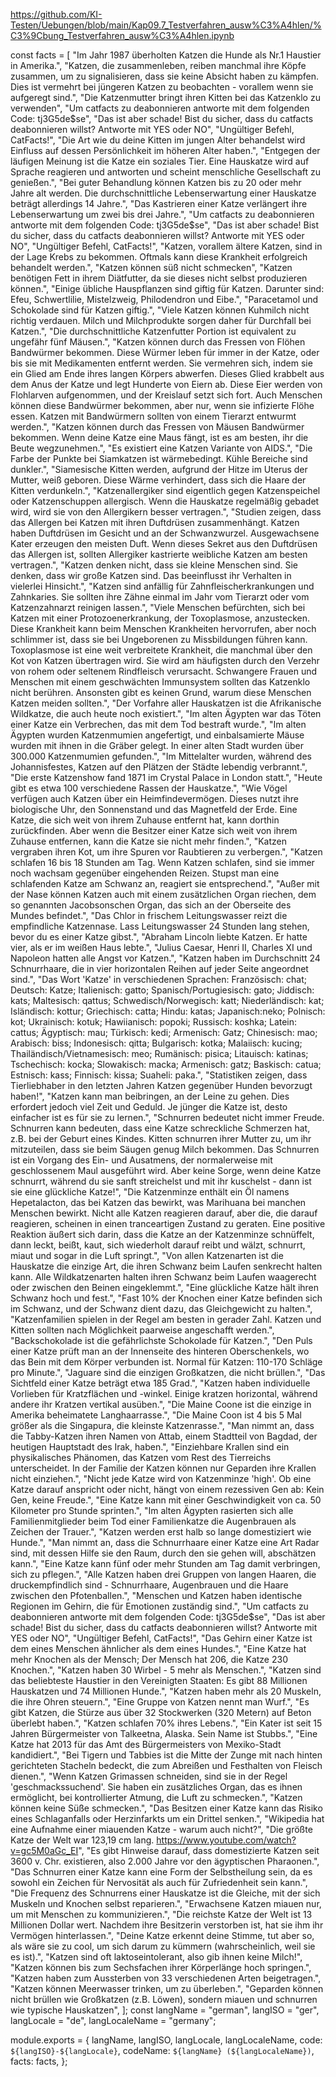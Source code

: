 https://github.com/KI-Testen/Uebungen/blob/main/Kap09.7_Testverfahren_ausw%C3%A4hlen/%C3%9Cbung_Testverfahren_ausw%C3%A4hlen.ipynb

const facts = [
  "Im Jahr 1987 überholten Katzen die Hunde als Nr.1 Haustier in Amerika.",
  "Katzen, die zusammenleben, reiben manchmal ihre Köpfe zusammen, um zu signalisieren, dass sie keine Absicht haben zu kämpfen. Dies ist vermehrt bei jüngeren Katzen zu beobachten - vorallem wenn sie aufgeregt sind.",
  "Die Katzenmutter bringt ihren Kitten bei das Katzenklo zu verwenden",
  "Um catfacts zu deabonnieren antworte mit dem folgenden Code: tj3G5de$se",
  "Das ist aber schade! Bist du sicher, dass du catfacts deabonnieren willst? Antworte mit YES oder NO",
  "Ungültiger Befehl, CatFacts!",
  "Die Art wie du deine Kitten im jungen Alter behandelst wird Einfluss auf dessen Persönlichkeit im höheren Alter haben.",
  "Entgegen der läufigen Meinung ist die Katze ein soziales Tier. Eine Hauskatze wird auf Sprache reagieren und antworten und scheint menschliche Gesellschaft zu genießen.",
  "Bei guter Behandlung können Katzen bis zu 20 oder mehr Jahre alt werden. Die durchschnittliche Lebenserwartung einer Hauskatze beträgt allerdings 14 Jahre.",
  "Das Kastrieren einer Katze verlängert ihre Lebenserwartung um zwei bis drei Jahre.",
  "Um catfacts zu deabonnieren antworte mit dem folgenden Code: tj3G5de$se",
  "Das ist aber schade! Bist du sicher, dass du catfacts deabonnieren willst? Antworte mit YES oder NO",
  "Ungültiger Befehl, CatFacts!",
  "Katzen, vorallem ältere Katzen, sind in der Lage Krebs zu bekommen. Oftmals kann diese Krankheit erfolgreich behandelt werden.",
  "Katzen können süß nicht schmecken",
  "Katzen benötigen Fett in ihrem Diätfutter, da sie dieses nicht selbst produzieren können.",
  "Einige übliche Hauspflanzen sind giftig für Katzen. Darunter sind: Efeu, Schwertlilie, Mistelzweig, Philodendron und Eibe.",
  "Paracetamol und Schokolade sind für Katzen giftig.",
  "Viele Katzen können Kuhmilch nicht richtig verdauen. Milch und Milchprodukte sorgen daher für Durchfall bei Katzen.",
  "Die durchschnittliche Katzenfutter Portion ist equivalent zu ungefähr fünf Mäusen.",
  "Katzen können durch das Fressen von Flöhen Bandwürmer bekommen. Diese Würmer leben für immer in der Katze, oder bis sie mit Medikamenten entfernt werden. Sie vermehren sich, indem sie ein Glied am Ende ihres langen Körpers abwerfen. Dieses Glied krabbelt aus dem Anus der Katze und legt Hunderte von Eiern ab. Diese Eier werden von Flohlarven aufgenommen, und der Kreislauf setzt sich fort. Auch Menschen können diese Bandwürmer bekommen, aber nur, wenn sie infizierte Flöhe essen. Katzen mit Bandwürmern sollten von einem Tierarzt entwurmt werden.",
  "Katzen können durch das Fressen von Mäusen Bandwürmer bekommen. Wenn deine Katze eine Maus fängt, ist es am besten, ihr die Beute wegzunehmen.",
  "Es existiert eine Katzen Variante von AIDS.",
  "Die Farbe der Punkte bei Siamkatzen ist wärmebedingt. Kühle Bereiche sind dunkler.",
  "Siamesische Kitten werden, aufgrund der Hitze im Uterus der Mutter, weiß geboren. Diese Wärme verhindert, dass sich die Haare der Kitten verdunkeln.",
  "Katzenallergiker sind eigentlich gegen Katzenspeichel oder Katzenschuppen allergisch. Wenn die Hauskatze regelmäßig gebadet wird, wird sie von den Allergikern besser vertragen.",
  "Studien zeigen, dass das Allergen bei Katzen mit ihren Duftdrüsen zusammenhängt. Katzen haben Duftdrüsen im Gesicht und an der Schwanzwurzel. Ausgewachsene Kater erzeugen den meisten Duft. Wenn dieses Sekret aus den Duftdrüsen das Allergen ist, sollten Allergiker kastrierte weibliche Katzen am besten vertragen.",
  "Katzen denken nicht, dass sie kleine Menschen sind. Sie denken, dass wir große Katzen sind. Das beeinflusst ihr Verhalten in vielerlei Hinsicht.",
  "Katzen sind anfällig für Zahnfleischerkrankungen und Zahnkaries. Sie sollten ihre Zähne einmal im Jahr vom Tierarzt oder vom Katzenzahnarzt reinigen lassen.",
  "Viele Menschen befürchten, sich bei Katzen mit einer Protozoenerkrankung, der Toxoplasmose, anzustecken. Diese Krankheit kann beim Menschen Krankheiten hervorrufen, aber noch schlimmer ist, dass sie bei Ungeborenen zu Missbildungen führen kann. Toxoplasmose ist eine weit verbreitete Krankheit, die manchmal über den Kot von Katzen übertragen wird. Sie wird am häufigsten durch den Verzehr von rohem oder seltenem Rindfleisch verursacht. Schwangere Frauen und Menschen mit einem geschwächten Immunsystem sollten das Katzenklo nicht berühren. Ansonsten gibt es keinen Grund, warum diese Menschen Katzen meiden sollten.",
  "Der Vorfahre aller Hauskatzen ist die Afrikanische Wildkatze, die auch heute noch existiert.",
  "Im alten Ägypten war das Töten einer Katze ein Verbrechen, das mit dem Tod bestraft wurde.",
  "Im alten Ägypten wurden Katzenmumien angefertigt, und einbalsamierte Mäuse wurden mit ihnen in die Gräber gelegt. In einer alten Stadt wurden über 300.000 Katzenmumien gefunden.",
  "Im Mittelalter wurden, während des Johannisfestes, Katzen auf den Plätzen der Städte lebendig verbrannt.",
  "Die erste Katzenshow fand 1871 im Crystal Palace in London statt.",
  "Heute gibt es etwa 100 verschiedene Rassen der Hauskatze.",
  "Wie Vögel verfügen auch Katzen über ein Heimfindevermögen. Dieses nutzt ihre biologische Uhr, den Sonnenstand und das Magnetfeld der Erde. Eine Katze, die sich weit von ihrem Zuhause entfernt hat, kann dorthin zurückfinden. Aber wenn die Besitzer einer Katze sich weit von ihrem Zuhause entfernen, kann die Katze sie nicht mehr finden.",
  "Katzen vergraben ihren Kot, um ihre Spuren vor Raubtieren zu verbergen.",
  "Katzen schlafen 16 bis 18 Stunden am Tag. Wenn Katzen schlafen, sind sie immer noch wachsam gegenüber eingehenden Reizen. Stupst man eine schlafenden Katze am Schwanz an, reagiert sie entsprechend.",
  "Außer mit der Nase können Katzen auch mit einem zusätzlichen Organ riechen, dem so genannten Jacobsonschen Organ, das sich an der Oberseite des Mundes befindet.",
  "Das Chlor in frischem Leitungswasser reizt die empfindliche Katzennase. Lass Leitungswasser 24 Stunden lang stehen, bevor du es einer Katze gibst.",
  "Abraham Lincoln liebte Katzen. Er hatte vier, als er im weißen Haus lebte.",
  "Julius Caesar, Henri II, Charles XI und Napoleon hatten alle Angst vor Katzen.",
  "Katzen haben im Durchschnitt 24 Schnurrhaare, die in vier horizontalen Reihen auf jeder Seite angeordnet sind.",
  "Das Wort 'Katze' in verschiedenen Sprachen: Französisch: chat; Deutsch: Katze; Italienisch: gatto; Spanisch/Portugiesisch: gato; Jiddisch: kats; Maltesisch: qattus; Schwedisch/Norwegisch: katt; Niederländisch: kat; Isländisch: kottur; Griechisch: catta; Hindu: katas; Japanisch:neko; Polnisch: kot; Ukrainisch: kotuk; Hawiianisch: popoki; Russisch: koshka; Latein: cattus; Ägyptisch: mau; Türkisch: kedi; Armenisch: Gatz; Chinesisch: mao; Arabisch: biss; Indonesisch: qitta; Bulgarisch: kotka; Malaiisch: kucing; Thailändisch/Vietnamesisch: meo; Rumänisch: pisica; Litauisch: katinas; Tschechisch: kocka; Slowakisch: macka; Armenisch: gatz; Baskisch: catua; Estnisch: kass; Finnisch: kissa; Suaheli: paka.",
  "Statistiken zeigen, dass Tierliebhaber in den letzten Jahren Katzen gegenüber Hunden bevorzugt haben!",
  "Katzen kann man beibringen, an der Leine zu gehen. Dies erfordert jedoch viel Zeit und Geduld. Je jünger die Katze ist, desto einfacher ist es für sie zu lernen.",
  "Schnurren bedeutet nicht immer Freude. Schnurren kann bedeuten, dass eine Katze schreckliche Schmerzen hat, z.B. bei der Geburt eines Kindes. Kitten schnurren ihrer Mutter zu, um ihr mitzuteilen, dass sie beim Säugen genug Milch bekommen. Das Schnurren ist ein Vorgang des Ein- und Ausatmens, der normalerweise mit geschlossenem Maul ausgeführt wird. Aber keine Sorge, wenn deine Katze schnurrt, während du sie sanft streichelst und mit ihr kuschelst - dann ist sie eine glückliche Katze!",
  "Die Katzenminze enthält ein Öl namens Hepetalacton, das bei Katzen das bewirkt, was Marihuana bei manchen Menschen bewirkt. Nicht alle Katzen reagieren darauf, aber die, die darauf reagieren, scheinen in einen tranceartigen Zustand zu geraten. Eine positive Reaktion äußert sich darin, dass die Katze an der Katzenminze schnüffelt, dann leckt, beißt, kaut, sich wiederholt darauf reibt und wälzt, schnurrt, miaut und sogar in die Luft springt.",
  "Von allen Katzenarten ist die Hauskatze die einzige Art, die ihren Schwanz beim Laufen senkrecht halten kann. Alle Wildkatzenarten halten ihren Schwanz beim Laufen waagerecht oder zwischen den Beinen eingeklemmt.",
  "Eine glückliche Katze hält ihren Schwanz hoch und fest.",
  "Fast 10% der Knochen einer Katze befinden sich im Schwanz, und der Schwanz dient dazu, das Gleichgewicht zu halten.",
  "Katzenfamilien spielen in der Regel am besten in gerader Zahl. Katzen und Kitten sollten nach Möglichkeit paarweise angeschafft werden.",
  "Backschokolade ist die gefährlichste Schokolade für Katzen.",
  "Den Puls einer Katze prüft man an der Innenseite des hinteren Oberschenkels, wo das Bein mit dem Körper verbunden ist. Normal für Katzen: 110-170 Schläge pro Minute.",
  "Jaguare sind die einzigen Großkatzen, die nicht brüllen.",
  "Das Sichtfeld einer Katze beträgt etwa 185 Grad.",
  "Katzen haben individuelle Vorlieben für Kratzflächen und -winkel. Einige kratzen horizontal, während andere ihr Kratzen vertikal ausüben.",
  "Die Maine Coone ist die einzige in Amerika beheimatete Langhaarrasse.",
  "Die Maine Coon ist 4 bis 5 Mal größer als die Singapura, die kleinste Katzenrasse.",
  "Man nimmt an, dass die Tabby-Katzen ihren Namen von Attab, einem Stadtteil von Bagdad, der heutigen Hauptstadt des Irak, haben.",
  "Einziehbare Krallen sind ein physikalisches Phänomen, das Katzen vom Rest des Tierreichs unterscheidet. In der Familie der Katzen können nur Geparden ihre Krallen nicht einziehen.",
  "Nicht jede Katze wird von Katzenminze 'high'. Ob eine Katze darauf anspricht oder nicht, hängt von einem rezessiven Gen ab: Kein Gen, keine Freude.",
  "Eine Katze kann mit einer Geschwindigkeit von ca. 50 Kilometer pro Stunde sprinten.",
  "Im alten Ägypten rasierten sich alle Familienmitglieder beim Tod einer Familienkatze die Augenbrauen als Zeichen der Trauer.",
  "Katzen werden erst halb so lange domestiziert wie Hunde.",
  "Man nimmt an, dass die Schnurrhaare einer Katze eine Art Radar sind, mit dessen Hilfe sie den Raum, durch den sie gehen will, abschätzen kann.",
  "Eine Katze kann fünf oder mehr Stunden am Tag damit verbringen, sich zu pflegen.",
  "Alle Katzen haben drei Gruppen von langen Haaren, die druckempfindlich sind - Schnurrhaare, Augenbrauen und die Haare zwischen den Pfotenballen.",
  "Menschen und Katzen haben identische Regionen im Gehirn, die für Emotionen zuständig sind.",
  "Um catfacts zu deabonnieren antworte mit dem folgenden Code: tj3G5de$se",
  "Das ist aber schade! Bist du sicher, dass du catfacts deabonnieren willst? Antworte mit YES oder NO",
  "Ungültiger Befehl, CatFacts!",
  "Das Gehirn einer Katze ist dem eines Menschen ähnlicher als dem eines Hundes.",
  "Eine Katze hat mehr Knochen als der Mensch; Der Mensch hat 206, die Katze 230 Knochen.",
  "Katzen haben 30 Wirbel - 5 mehr als Menschen.",
  "Katzen sind das beliebteste Haustier in den Vereinigten Staaten: Es gibt 88 Millionen Hauskatzen und 74 Millionen Hunde.",
  "Katzen haben mehr als 20 Muskeln, die ihre Ohren steuern.",
  "Eine Gruppe von Katzen nennt man Wurf.",
  "Es gibt Katzen, die Stürze aus über 32 Stockwerken (320 Metern) auf Beton überlebt haben.",
  "Katzen schlafen 70% ihres Lebens.",
  "Ein Kater ist seit 15 Jahren Bürgermeister von Talkeetna, Alaska. Sein Name ist Stubbs.",
  "Eine Katze hat 2013 für das Amt des Bürgermeisters von Mexiko-Stadt kandidiert.",
  "Bei Tigern und Tabbies ist die Mitte der Zunge mit nach hinten gerichteten Stacheln bedeckt, die zum Abreißen und Festhalten von Fleisch dienen.",
  "Wenn Katzen Grimassen schneiden, sind sie in der Regel 'geschmackssuchend'. Sie haben ein zusätzliches Organ, das es ihnen ermöglicht, bei kontrollierter Atmung, die Luft zu schmecken.",
  "Katzen können keine Süße schmecken.",
  "Das Besitzen einer Katze kann das Risiko eines Schlaganfalls oder Herzinfarkts um ein Drittel senken.",
  "Wikipedia hat eine Aufnahme einer miauenden Katze - warum auch nicht?",
  "Die größte Katze der Welt war 123,19 cm lang. https://www.youtube.com/watch?v=gc5M0aGc_EI",
  "Es gibt Hinweise darauf, dass domestizierte Katzen seit 3600 v. Chr. existieren, also 2.000 Jahre vor den ägyptischen Pharaonen.",
  "Das Schnurren einer Katze kann eine Form der Selbstheilung sein, da es sowohl ein Zeichen für Nervosität als auch für Zufriedenheit sein kann.",
  "Die Frequenz des Schnurrens einer Hauskatze ist die Gleiche, mit der sich Muskeln und Knochen selbst reparieren.",
  "Erwachsene Katzen miauen nur, um mit Menschen zu kommunizieren.",
  "Die reichste Katze der Welt ist 13 Millionen Dollar wert. Nachdem ihre Besitzerin verstorben ist, hat sie ihm ihr Vermögen hinterlassen.",
  "Deine Katze erkennt deine Stimme, tut aber so, als wäre sie zu cool, um sich darum zu kümmern (wahrscheinlich, weil sie es ist).",
  "Katzen sind oft laktoseintolerant, also gib ihnen keine Milch!",
  "Katzen können bis zum Sechsfachen ihrer Körperlänge hoch springen.",
  "Katzen haben zum Aussterben von 33 verschiedenen Arten beigetragen.",
  "Katzen können Meerwasser trinken, um zu überleben.",
  "Geparden können nicht brüllen wie Großkatzen (z.B. Löwen), sondern miauen und schnurren wie typische Hauskatzen",
];
const langName = "german",
  langISO = "ger",
  langLocale = "de",
  langLocaleName = "germany";

module.exports = {
  langName,
  langISO,
  langLocale,
  langLocaleName,
  code: `${langISO}-${langLocale}`,
  codeName: `${langName} (${langLocaleName})`,
  facts: facts,
};
